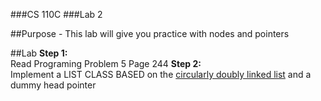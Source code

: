 ###CS 110C
###Lab 2

##Purpose - This lab will give you practice with nodes and pointers

##Lab
**Step 1:**  
  Read Programing Problem 5 Page 244
**Step 2:**   
  Implement a LIST CLASS BASED on the [circularly doubly linked list](http://en.wikipedia.org/wiki/Doubly_linked_list#Circular_doubly_linked_lists) and a dummy head pointer
